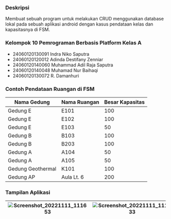 ### Deskripsi

Membuat sebuah program untuk melakukan CRUD menggunakan database lokal pada sebuah aplikasi android dengan kasus pendataan kelas dan kapasitasnya di FSM.

### Kelompok 10 Pemrograman Berbasis Platform Kelas A

-   24060120130091 Indra Niko Saputra
-   24060120120012 Adinda Destifany Zenniar
-   24060120140060 Muhammad Adil Raja Saputra
-   24060120140048 Muhamad Nur Baihaqi
-   24060120130072 R. Damanhuri

### Contoh Pendataan Ruangan di FSM

| Nama Gedung       | Nama Ruangan | Besar Kapasitas |
|-------------------|--------------|-----------------|
| Gedung E          | E101         | 100             |
| Gedung E          | E102         | 100             |
| Gedung E          | E103         | 50              |
| Gedung B          | B103         | 100             |
| Gedung B          | B203         | 100             |
| Gedung A          | A104         | 50              |
| Gedung A          | A105         | 50              |
| Gedung Geothermal | K101         | 100             |
| Gedung AP         | Aula Lt. 6   | 200             |

### Tampilan Aplikasi

| ![Screenshot_20221111_111653](https://user-images.githubusercontent.com/70511346/201262589-d593c421-558b-4ad5-b032-4b3fe1ef487e.png) | ![Screenshot_20221111_111733](https://user-images.githubusercontent.com/70511346/201262591-8f8738ed-a9f3-4031-9761-6df33e199ed0.png) | ![Screenshot_20221111_111803](https://user-images.githubusercontent.com/70511346/201262603-b0048452-fc48-491a-84fa-e736307e9f11.png) |
|--------------------------------------------------------------------------------------------------------------------------------------|--------------------------------------------------------------------------------------------------------------------------------------|--------------------------------------------------------------------------------------------------------------------------------------|
